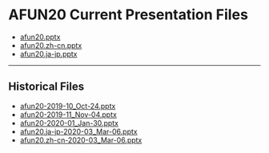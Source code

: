 <!--
This is a machine generated file,
and should not be edited,
as it will be overwritten with future updates.

If you have questions around this process
please contact Scott Cate
-->

# AFUN20 Current Presentation Files

- [afun20.pptx](https://globaleventcdn.blob.core.windows.net/assets/afun/afun20/afun20.pptx)
- [afun20.zh-cn.pptx](https://globaleventcdn.blob.core.windows.net/assets/afun/afun20/afun20.zh-cn.pptx)
- [afun20.ja-jp.pptx](https://globaleventcdn.blob.core.windows.net/assets/afun/afun20/afun20.ja-jp.pptx)
---
## Historical Files
- [afun20-2019-10_Oct-24.pptx](https://globaleventcdn.blob.core.windows.net/assets/afun/afun20/afun20-2019-10_Oct-24.pptx)
- [afun20-2019-11_Nov-04.pptx](https://globaleventcdn.blob.core.windows.net/assets/afun/afun20/afun20-2019-11_Nov-04.pptx)
- [afun20-2020-01_Jan-30.pptx](https://globaleventcdn.blob.core.windows.net/assets/afun/afun20/afun20-2020-01_Jan-30.pptx)
- [afun20.ja-jp-2020-03_Mar-06.pptx](https://globaleventcdn.blob.core.windows.net/assets/afun/afun20/afun20.ja-jp-2020-03_Mar-06.pptx)
- [afun20.zh-cn-2020-03_Mar-06.pptx](https://globaleventcdn.blob.core.windows.net/assets/afun/afun20/afun20.zh-cn-2020-03_Mar-06.pptx)


